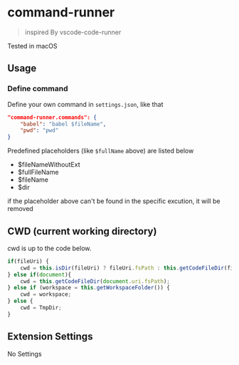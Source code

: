 # command-runner
> inspired By vscode-code-runner

Tested in macOS

## Usage

### Define command
Define your own command in `settings.json`, like that

```json
"command-runner.commands": {
    "babel": "babel $fileName",
    "pwd": "pwd"
}
```

Predefined placeholders (like `$fullName` above) are listed below

- $fileNameWithoutExt
- $fullFileName
- $fileName
- $dir

if the placeholder above can't be found in the specific excution, it will be removed

## CWD (current working directory)

cwd is up to the code below.

```ts
if(fileUri) {
    cwd = this.isDir(fileUri) ? fileUri.fsPath : this.getCodeFileDir(fileUri.fsPath);  
} else if(document){
    cwd = this.getCodeFileDir(document.uri.fsPath);
} else if (workspace = this.getWorkspaceFolder()) {
    cwd = workspace;
} else {
    cwd = TmpDir;
}
```


## Extension Settings

No Settings

